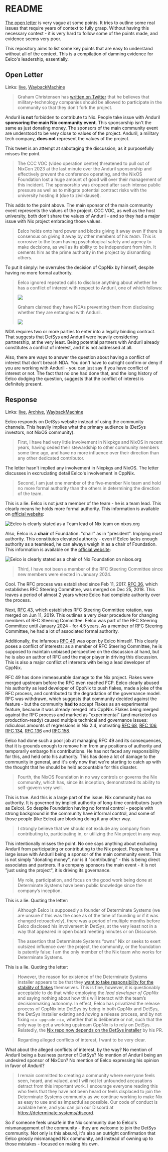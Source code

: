 # README

[The open letter](https://save-nix-together.org/) is very vague at some points. It tries to outline some real issues that require years of context to fully grasp. Without having this necessary context - it is very hard to follow some of the points made, and evidence seems very poor.

This repository aims to list some key points that are easy to understand without all of the context. This is a compilation of damning evidence for Eelco's leadership, essentially.

## Open Letter

Links: [live](https://save-nix-together.org/), [WaybackMachine](https://web.archive.org/web/20240000000000*/https://save-nix-together.org/)

> Graham Christensen has [written on Twitter](https://twitter.com/grhmc/status/1778074264043655620) that he believes that military-technology companies should be allowed to participate in the community so that they don’t fork the project.

Anduril **is not** forbidden to contribute to Nix. People take issue with Anduril **sponsoring the main Nix community event**. This sponsorship isn't the same as just donating money. The sponsors of the main community event are understood to be very close to values of the project. Anduril, a military tech company, **does not** represent the values of the project.

This tweet is an attempt at sabotaging the discussion, as it purposefully misses the point.

> The CCC VOC (video operation centre) threatened to pull out of NixCon 2023 at the last minute over the Anduril sponsorship and effectively prevent the conference operating, and the NixOS Foundation lost a huge amount of good will over their management of this incident. The sponsorship was dropped after such intense public pressure as well as to mitigate potential contract risks with the university hosting it (due to zivilklausel).

This adds to the point above. The main sponsor of the main community event represents the values of the project. CCC VOC, as well as the host university, both don't share the values of Anduril - and so they had a major issue with Nix project embracing those values.

> Eelco holds onto hard power and blocks giving it away even if there is consensus on giving it away by other members of his *team*. This is corrosive to the team having psychological safety and agency to make decisions, as well as its ability to be independent from him. It cements him as the prime authority in the project by dismantling others.

To put it simply: he overrules the decision of CppNix by himself, despite having no more formal authority.

> Eelco ignored repeated calls to disclose anything about whether he has a conflict of interest with respect to Anduril, one of which follows:
>
> ![](https://save-nix-together.org/post-media/9ff794bc-48ea-4c9c-97f8-70199600ec0e.png)
>
> Graham claimed they have NDAs preventing them from disclosing whether they are entangled with Anduril.
>
> ![](https://save-nix-together.org/post-media/9bec220c-702b-42b2-acd7-f6115d36ca13.png)

NDA requires two or more parties to enter into a legally binding contract. That suggests that DetSys and Anduril were heavily considering partnership, at the very least. Being potential partners with Anduril already constitutes a conflict of interest, and it is not addressed at all.

Also, there are ways to answer the question about having a conflict of interest that don't breach NDA. You don't have to outright confirm or deny if you are working with Anduril - you can just say if you have conflict of interest or not. The fact that no one had done that, and the long history of Eelco dodging the question, suggests that the conflict of interest is definitely present.

## Response

Links: [live](https://determinate.systems/posts/on-community-in-nix/), [Archive](https://archive.is/lndrH), [WaybackMachine](https://web.archive.org/web/20240000000000*/https://determinate.systems/posts/on-community-in-nix/)

Eelco responds on DetSys website instead of using the community channels. This heavily implies what the primary audience is (DetSys investors, not NixOS community).

> First, I have had very little involvement in Nixpkgs and NixOS in recent years, having ceded their stewardship to other community members some time ago, and have no more influence over their direction than any other dedicated contributor.

The letter hasn't implied any involvement in Nixpkgs and NixOS. The letter discusses in excruciating detail Eelco's involvement in CppNix.

> Second, I am just one member of the five-member Nix team and hold no more formal authority than the others in determining the direction of the team.

This is a lie. Eelco is not *just* a member of the team - he is a team lead. This clearly means he holds more formal authority. This information is available on [official website](https://nixos.org/community/teams/nix/):

![Eelco is clearly stated as a Team lead of Nix team on nixos.org](./images/eelco-teamlead.png)

Also, Eelco is a **chair** of Foundation. "chair" as in "president". Implying most authority. This constitutes elevated authority - even if Eelco lacks enough authority as a teamlead, he can always weigh in as a chair of Foundation. This information is available on the [official website](https://nixos.org/community/teams/foundation-board/):

![Eelco is clearly stated as a chair of Nix Foundation on nixos.org](./images/eelco-chair.png)

> Third, I have not been a member of the RFC Steering Committee since new members were elected in January 2024.

Cool. The RFC process was established since Feb 11, 2017. [RFC 36](https://github.com/NixOS/rfcs/pull/36), which establishes RFC Steering Committee, was merged on Dec 25, 2018. This leaves a period of almost 2 years where Eelco had complete authority over the process.

Next, [RFC 43](https://github.com/NixOS/rfcs/pull/43), which establishes RFC Steering Committee rotation, was merged on Jun 11, 2019. This outlines a very clear procedure for changing members of RFC Steering Committee. Eelco was part of the RFC Steering Committee until January 2024 - for 4.5 years. As a member of RFC Steering Committee, he had a lot of associated formal authority.

Additionally, the infamous [RFC 49](https://github.com/NixOS/rfcs/pull/49) was open by Eelco himself. This clearly poses a conflict of interests: as a member of RFC Steering Committee, he is supposed to maintain unbiased perspective on the discussion at hand, but he is also an author of RFC and the major player in driving this discussion. This is also a major conflict of interests with being a lead developer of CppNix.

RFC 49 has done immeasurable damage to the Nix project. Flakes were merged upstream before the RFC even reached FCP. Eelco clearly abused his authority as lead developer of CppNix to push flakes, made a joke of the RFC process, and contributed to the degradation of the governance model. RFC was withdrawn, which suggests that community decided against the feature - but the community **had to** accept Flakes as an experimental feature, because it was already merged into CppNix. Flakes being merged against the RFC process and marked as "experimental" (and marketed as production-ready) caused multiple technical and governance issues: ridiculous amounts of regressions in Nix 2.4, motivating [RFC 68](https://github.com/NixOS/rfcs/pull/68), [RFC 106](https://github.com/NixOS/rfcs/blob/master/rfcs/0106-nix-release-schedule.md), [RFC 134](https://github.com/NixOS/rfcs/pull/134), [RFC 136](https://github.com/NixOS/rfcs/pull/136) and [RFC 158](https://github.com/NixOS/rfcs/pull/158).

Eelco had done such a poor job at managing RFC 49 and its consequences, that it is grounds enough to remove him from any positions of authority and temporarily embargo his contributions. He has not faced any responsibility for this, and held onto his authority. This has done a lot of damage to the community in general, and it's only now that we're starting to catch up with the thought that he should be held accountable for this disaster.

> Fourth, the NixOS Foundation in no way controls or governs the Nix community, which has, since its inception, demonstrated its ability to self-govern very well.

This is true. And this is a large part of the issue. Nix community has no authority. It is governed by implicit authority of long-time contributors (such as Eelco). So despite Foundation having no formal control - people with strong background in the community have informal control, and some of those people (like Eelco) are blocking doing it any other way.

> I strongly believe that we should not exclude any company from contributing to, participating in, or utilizing the Nix project in any way.

This intentionally misses the point. No one says anything about excluding Anduril from participating or contributing to the Nix project. People have a large issue with Anduril being a sponsor of the main community event. This is not simply "donating money", nor is it "contributing" - this is being direct associates and partners. If a company sponsors the main event - it is not "just using the project", it is driving its governance.

> My role, participation, and focus on the good work being done at Determinate Systems have been public knowledge since the company’s inception.

This is a lie. Quoting the letter:

> Although Eelco is supposedly a founder of Determinate Systems (we are unsure if this was the case as of the time of founding or if it was changed retroactively), there was a period of multiple months before Eelco disclosed his involvement in DetSys, at the very least not in a way that appeared in open board meeting minutes or on Discourse.

> The assertion that Determinate Systems “owns” Nix or seeks to exert outsized influence over the project, the community, or the foundation is patently false: I am the only member of the Nix team who works for Determinate Systems.

This is a lie. Quoting the letter:

> However, the reason for existence of the Determinate Systems installer appears to be that they [want to take responsibility for the stability of flakes](https://determinate.systems/posts/experimental-does-not-mean-unstable/) themselves. This is fine, however, it is questionably acceptable to do that while employing the *lead developer of CppNix* and saying nothing about how this will interact with the team’s decisionmaking autonomy.
> In effect, Eelco has privatized the release process of CppNix into DetSys by being in both CppNix and DetSys, the DetSys installer existing and *having* a release process, and by not fixing `nix upgrade-nix`, whether that is deliberate or not, such that the only way to get a working upstream CppNix is to rely on DetSys.
> Relatedly, the [Nix repo now depends on the DetSys installer](https://github.com/NixOS/nix/pull/10339) by his PR.

> Regarding alleged conflicts of interest, I want to be very clear.

What about the alleged conflicts of interest, by the way? No mention of Anduril being a business partner of DetSys? No mention of Anduril being an undesired sponsor of NixCon? No mention of Eelco expressing his opinion in favor of Anduril?

> I remain committed to creating a community where everyone feels seen, heard, and valued, and I will not let unfounded accusations detract from this important work. I encourage everyone reading this who feels that they have not been heard or feels displaced to join the Determinate Systems community as we continue working to make Nix as easy to use and as impactful as possible. Our code of conduct is available here, and you can join our Discord at https://determinate.systems/discord.

So if someone feels unsafe in the Nix community due to Eelco's mismanagement of the community - they are welcome to join the DetSys community. Not only is this absurd, it's also an outright confirmation that Eelco grossly mismanaged Nix community, and instead of owning up to those mistakes - focused on making his own.
